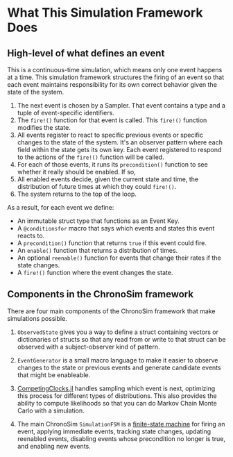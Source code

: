 # What This Simulation Framework Does

## High-level of what defines an event

This is a continuous-time simulation, which means only one event happens at a time. This simulation framework structures the firing of an event so that each event maintains responsibility for its own correct behavior given the state of the system.

 1. The next event is chosen by a Sampler. That event contains a type and a tuple of event-specific identifiers.
 1. The `fire!()` function for that event is called. This `fire!()` function modifies the state.
 1. All events register to react to specific previous events or specific changes to the state of the system. It's an observer pattern where each field within the state gets its own key. Each event registered to respond to the actions of the `fire!()` function will be called.
 1. For each of those events, it runs its `precondition()` function to see whether it really should be enabled. If so,
 1. All enabled events decide, given the current state and time, the distribution of future times at which they could `fire!()`.
 1. The system returns to the top of the loop.

As a result, for each event we define:

 * An immutable struct type that functions as an Event Key.
 * A `@conditionsfor` macro that says which events and states this event reacts to.
 * A `precondition()` function that returns `true` if this event could fire.
 * An `enable()` function that returns a distribution of times.
 * An optional `reenable()` function for events that change their rates if the state changes.
 * A `fire!()` function where the event changes the state.

## Components in the ChronoSim framework

There are four main components of the ChronoSim framework that make simulations possible.

 1. `ObservedState` gives you a way to define a struct containing vectors or dictionaries of structs so that any read from or write to that struct can be observed with a subject-observer kind of pattern.

 1. `EventGenerator` is a small macro language to make it easier to observe changes to the state or previous events and generate candidate events that might be enableable.

 1. [CompetingClocks.jl](https://github.com/adolgert/CompetingClocks.jl) handles sampling which event is next, optimizing this process for different types of distributions. This also provides the ability to compute likelihoods so that you can do Markov Chain Monte Carlo with a simulation.

 1. The main ChronoSim `SimulationFSM` is a [finite-state machine](https://en.wikipedia.org/wiki/Moore_machine) for firing an event, applying immediate events, tracking state changes, updating reenabled events, disabling events whose precondition no longer is true, and enabling new events.
